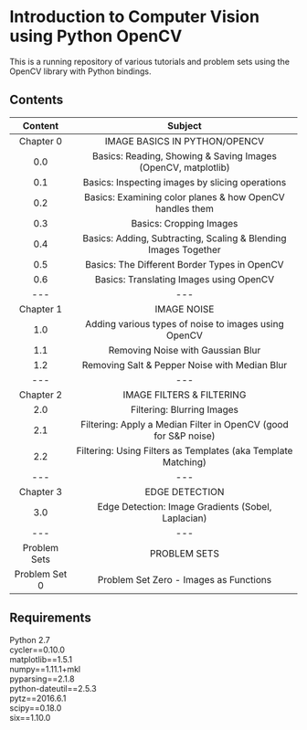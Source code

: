 # Introduction to Computer Vision using Python OpenCV

This is a running repository of various tutorials and problem sets using the OpenCV library with Python bindings.

## Contents

| Content       | Subject                                                        |
|:-------------:|:--------------------------------------------------------------:|
| Chapter 0     | IMAGE BASICS IN PYTHON/OPENCV                                  |
| 0.0           | Basics: Reading, Showing & Saving Images (OpenCV, matplotlib)  |
| 0.1           | Basics: Inspecting images by slicing operations                |
| 0.2           | Basics: Examining color planes & how OpenCV handles them       |
| 0.3           | Basics: Cropping Images                                        |
| 0.4           | Basics: Adding, Subtracting, Scaling & Blending Images Together|
| 0.5           | Basics: The Different Border Types in OpenCV                   |
| 0.6           | Basics: Translating Images using OpenCV                        |
|    ---        |                   ---                                          |
| Chapter 1     | IMAGE NOISE                                                    |
| 1.0           | Adding various types of noise to images using OpenCV           |
| 1.1           | Removing Noise with Gaussian Blur                              |
| 1.2           | Removing Salt & Pepper Noise with Median Blur                  |
|    ---        |                   ---                                          |
| Chapter 2     | IMAGE FILTERS & FILTERING                                      |
| 2.0           | Filtering: Blurring Images                                     |
| 2.1           | Filtering: Apply a Median Filter in OpenCV (good for S&P noise)|
| 2.2           | Filtering: Using Filters as Templates (aka Template Matching)  |
|    ---        |                   ---                                          |
| Chapter 3     | EDGE DETECTION                                                 |
| 3.0           | Edge Detection: Image Gradients (Sobel, Laplacian)             |
|    ---        |                   ---                                          |
| Problem Sets  | PROBLEM SETS                                                   |
| Problem Set 0 | Problem Set Zero - Images as Functions                         |

## Requirements

Python 2.7  
cycler==0.10.0  
matplotlib==1.5.1  
numpy==1.11.1+mkl  
pyparsing==2.1.8  
python-dateutil==2.5.3  
pytz==2016.6.1  
scipy==0.18.0  
six==1.10.0  
